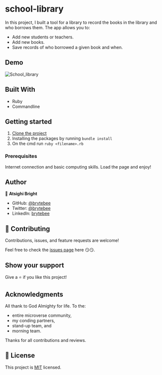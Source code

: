 # school-library

In this project, I built a tool for a library to record the books in the library and who borrows them. The app allows you to:

- Add new students or teachers.
- Add new books.
- Save records of who borrowed a given book and when.

## Demo
![School_library](https://user-images.githubusercontent.com/27709832/162444449-0cf961e4-dedb-4499-81c2-86614e51e084.gif)

## Built With

- Ruby
- Commandline

## Getting started

1. [Clone the project](https://github.com/brytebee/school-library.git)
2. Installing the packages by running `bundle install`
3. On the cmd run `ruby <filename>.rb`

### Prerequisites

Internet connection and basic computing skills.
Load the page and enjoy!

## Author

👤 **Atsighi Bright**

- GitHub: [@brytebee](https://github.com/brytebee)
- Twitter: [@brytebee](https://twitter.com/brytebee)
- LinkedIn: [brytebee](https://www.linkedin.com/in/brytebee/)

## 🤝 Contributing

Contributions, issues, and feature requests are welcome!

Feel free to check the [issues page](https://github.com/brytebee/school-library/issues) here 😏😏.

## Show your support

Give a ⭐️ if you like this project!

## Acknowledgments

All thank to God Almighty for life.
To the:

- entire microverse community,
- my conding partners,
- stand-up team, and
- morning team.

Thanks for all contributions and reviews.

## 📝 License

This project is [MIT](./MIT.md) licensed.

